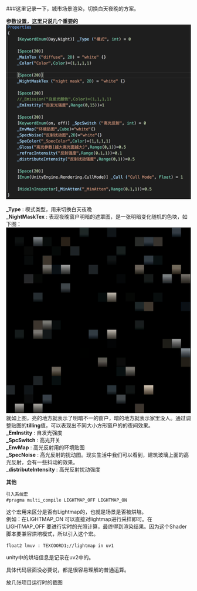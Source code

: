 ###这里记录一下，城市场景渲染，切换白天夜晚的方案。  

**参数设置，这里只说几个重要的**
![poperties](screenshoot/poperties.png)  
    
**_Type** : 模式类型，用来切换白天夜晚  
**_NightMaskTex** : 表现夜晚窗户明暗的遮罩图，是一张明暗变化随机的色块，如下图：
![nightmask](screenshoot/nightmask.png)  
就如上图，亮的地方就表示了明暗不一的窗户，暗的地方就表示家里没人。通过调整贴图的**tilling**值，可以表现出不同大小方形窗户的的夜间效果。  
**_EmInstity** : 自发光强度  
**_SpcSwitch** : 高光开关  
**_EnvMap** : 高光反射用的环境贴图  
**_SpecNoise** : 高光反射的扰动图。现实生活中我们可以看到，建筑玻璃上面的高光反射，会有一些抖动的效果。  
**_distributeIntensity** : 高光反射扰动强度  
  
  
**其他**  
```
引入系统宏 
#pragma multi_compile LIGHTMAP_OFF LIGHTMAP_ON
```
  
这个宏用来区分是否有Lightmap的，也就是场景是否被烘培。  
例如：在LIGHTMAP_ON 可以直接对lightmap进行采样即可。在LIGHTMAP_OFF 要进行实时的光照计算，最终得到渲染结果。因为这个Shader脚本要兼容烘培模式，所以引入这个宏。  

```
float2 lmuv : TEXCOORD1;//lightmap in uv1
```
unity中的烘培信息是记录在uv2中的。  

具体代码层面没必要说，都是很容易理解的普通运算。  

放几张项目运行时的截图


